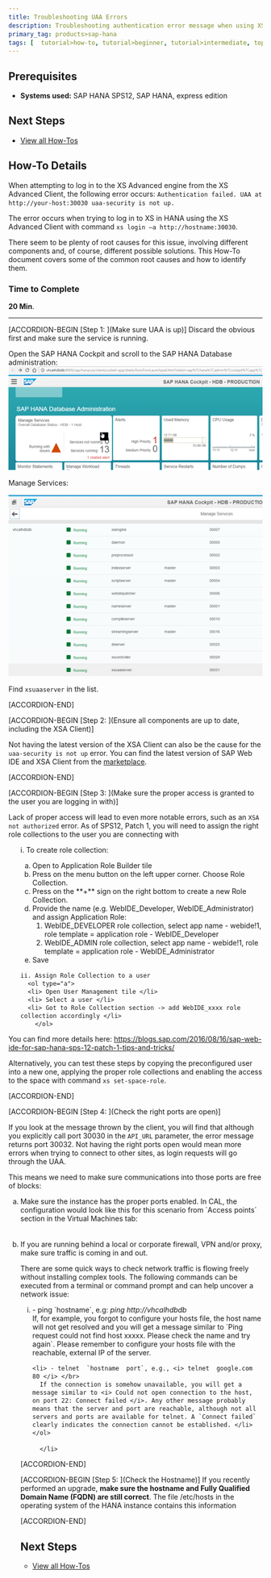 ```yaml
---
title: Troubleshooting UAA Errors
description: Troubleshooting authentication error message when using XS Advanced client to log in to  SAP HANA
primary_tag: products>sap-hana
tags: [  tutorial>how-to, tutorial>beginner, tutorial>intermediate, topic>cloud, topic>security, products>sap-hana, products>sap-hana\,-express-edition, products>sap-hana-cloud-platform ]
---
```

## Prerequisites  
 - **Systems used:** SAP HANA SPS12, SAP HANA, express edition

## Next Steps
 - [View all How-Tos](http://www.sap.com/developer/tutorial-navigator.how-to.html)


## How-To Details
When attempting to log in to the XS Advanced engine from the XS Advanced Client, the following error occurs: `Authentication failed. UAA at http://your-host:30030 uaa-security is not up.`

The error occurs when trying to log in to XS in HANA using the XS Advanced Client with command `xs login –a http://hostname:30030`.

There seem to be plenty of root causes for this issue, involving different components and, of course, different possible solutions. This How-To document covers some of the common root causes and how to identify them.


### Time to Complete
**20 Min**.

---

[ACCORDION-BEGIN [Step 1: ](Make sure UAA is up)]
Discard the obvious first and make sure the service is running.

Open the SAP HANA Cockpit and scroll to the SAP HANA Database administration:
![SAP HANA Cockpit](1.png)


Manage Services:

![Manage Services](2.png)

Find `xsuaaserver` in the list.

[ACCORDION-END]


[ACCORDION-BEGIN [Step 2: ](Ensure all components are up to date, including the XSA Client)]

Not having the latest version of the XSA Client can also be the cause for the `uaa-security is not up` error. You can find the latest version of SAP Web IDE and XSA Client from the [marketplace](https://launchpad.support.sap.com/#/softwarecenter/template/products/_APP=00200682500000001943&_EVENT=DISPHIER&HEADER=N&FUNCTIONBAR=Y&EVENT=TREE&TMPL=INTRO_SWDC_SP_INMEMORY&V=MAINT&REFERER=CATALOG-PATCHES&ROUTENAME=products/By%20Category%20-%20SAP%20In-Memory%20).

[ACCORDION-END]


[ACCORDION-BEGIN [Step 3: ](Make sure the proper access is granted to the user you are logging in with)]

Lack of proper access will lead to even more notable errors, such as an `XSA not authorized` error.  As of SPS12, Patch 1, you will need to assign the right role collections to the user you are connecting with

<ol type="1">
  i. To create role collection:
    <ol type="a">
    <li>Open to Application Role Builder tile </li>
    <li>Press on the menu button on the left upper corner. Choose Role Collection. </li>
    <li> Press on the **+** sign on the right bottom to create a new Role Collection. </li>
    <li> Provide the name (e.g. WebIDE_Developer, WebIDE_Administrator) and assign Application Role:
        <ol type="-">
        <li>WebIDE_DEVELOPER role collection, select app name - webide!1, role template = application role - WebIDE_Developer </br> </li>
       <li> WebIDE_ADMIN role collection, select app name - webide!1, role template = application role - WebIDE_Administrator </li>
          </ol>
          </li>
      <li> Save </li>
                </ol>


    ii.	Assign Role Collection to a user
      <ol type="a">
      <li> Open User Management tile </li>
      <li> Select a user </li>
      <li> Got to Role Collection section -> add WebIDE_xxxx role collection accordingly </li>
        </ol>
</ol>

You can find more details here: https://blogs.sap.com/2016/08/16/sap-web-ide-for-sap-hana-sps-12-patch-1-tips-and-tricks/

Alternatively, you can test these steps by copying the preconfigured user into a new one, applying the proper role collections and enabling the access to the space with command `xs set-space-role`.

[ACCORDION-END]

[ACCORDION-BEGIN [Step 4: ](Check the right ports are open)]

If you look at the message thrown by the client, you will find that although you explicitly call port 30030 in the `API_URL` parameter, the error message returns port 30032.  Not having the right ports open would mean more errors when trying to connect to other sites, as login requests will go through the UAA.

This means we need to make sure communications into those ports are free of blocks:

<ol type="a">
<li>  Make sure the instance has the proper ports enabled. In CAL, the configuration would look like this for this scenario from `Access points` section in the Virtual Machines tab:<br>

<br>
<img src="https://raw.githubusercontent.com/SAPDocuments/How-Tos/master/tutorials/2017/01/troubleshooting-uaa-errors/3.PNG" alt="image 1"/>  </br> </li>

  <li> If you are running behind a local or corporate firewall, VPN and/or proxy, make sure traffic is coming in and out.

  There are some quick ways to check network traffic is flowing freely without installing complex tools. The following commands can be executed from a terminal or command prompt and can help uncover a network issue:
  <ol type="i">
    <li> - ping `hostname`, e.g: <i> ping http://vhcalhdbdb </i> </br>
      If, for example, you forgot to configure your hosts file, the host name will not get resolved and you will get a message similar to `Ping request could not find host xxxxx. Please check the name and try again`. Please remember to configure your hosts file with the reachable, external IP of the server. </li>

    <li> - telnet  `hostname  port`, e.g., <i> telnet  google.com  80 </i> </br>
      If the connection is somehow unavailable, you will get a message similar to <i> Could not open connection to the host, on port 22: Connect failed </i>. Any other message probably means that the server and port are reachable, although not all servers and ports are available for telnet. A `Connect failed` clearly indicates the connection cannot be established. </li>  </ol>

      </li>

</ol>

[ACCORDION-END]

[ACCORDION-BEGIN [Step 5: ](Check the Hostname)]
If you recently performed an upgrade, **make sure the hostname and Fully Qualified Domain Name (FQDN) are still correct**. The file /etc/hosts in the operating system of the HANA instance contains this information

[ACCORDION-END]

## Next Steps
 - [View all How-Tos](http://www.sap.com/developer/tutorial-navigator.how-to.html)
